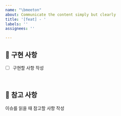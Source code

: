 ```yaml
---
name: "\bmeeton"
about: Communicate the content simply but clearly
title: '[feat] - '
labels: ''
assignees: ''

---
```


## 📑 구현 사항

- [ ] 구현할 사항 작성

</br>

## 🚧 참고 사항

이슈를 읽을 때 참고할 사항 작성

